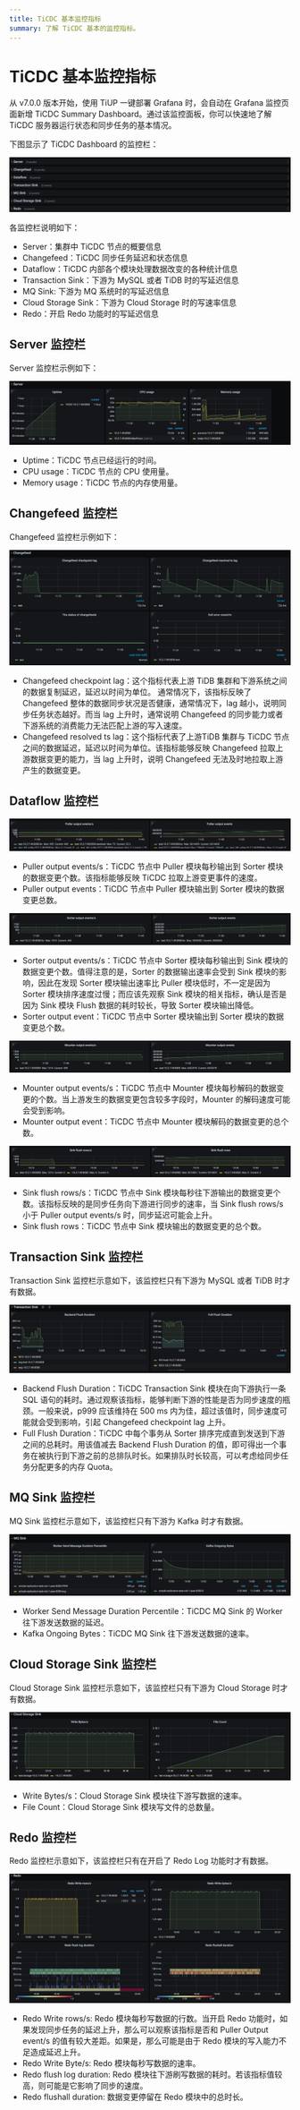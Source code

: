 ```yaml
---
title: TiCDC 基本监控指标
summary: 了解 TiCDC 基本的监控指标。
---
```


# TiCDC 基本监控指标

从 v7.0.0 版本开始，使用 TiUP 一键部署 Grafana 时，会自动在 Grafana 监控页面新增 TiCDC Summary Dashboard。通过该监控面板，你可以快速地了解 TiCDC 服务器运行状态和同步任务的基本情况。

下图显示了 TiCDC Dashboard 的监控栏：

![TiCDC Summary Dashboard - Overview](/media/ticdc/ticdc-summary-monitor.png)

各监控栏说明如下：

- Server：集群中 TiCDC 节点的概要信息
- Changefeed：TiCDC 同步任务延迟和状态信息
- Dataflow：TiCDC 内部各个模块处理数据改变的各种统计信息
- Transaction Sink：下游为 MySQL 或者 TiDB 时的写延迟信息
- MQ Sink: 下游为 MQ 系统时的写延迟信息
- Cloud Storage Sink：下游为 Cloud Storage 时的写速率信息
- Redo：开启 Redo 功能时的写延迟信息

## Server 监控栏 

Server 监控栏示例如下：

![TiCDC Summary Dashboard - Server metrics](/media/ticdc/ticdc-summary-monitor-server.png)

- Uptime：TiCDC 节点已经运行的时间。
- CPU usage：TiCDC 节点的 CPU 使用量。
- Memory usage：TiCDC 节点的内存使用量。

## Changefeed 监控栏

Changefeed 监控栏示例如下：

![TiCDC Summary Dashboard - Changefeed metrics](/media/ticdc/ticdc-summary-monitor-changefeed.png)

- Changefeed checkpoint lag：这个指标代表上游 TiDB 集群和下游系统之间的数据复制延迟，延迟以时间为单位。 通常情况下，该指标反映了 Changefeed 整体的数据同步状况是否健康，通常情况下，lag 越小，说明同步任务状态越好。而当 lag 上升时，通常说明 Changefeed 的同步能力或者下游系统的消费能力无法匹配上游的写入速度。
- Changefeed resolved ts lag：这个指标代表了上游TiDB 集群与 TiCDC 节点之间的数据延迟，延迟以时间为单位。该指标能够反映 Changefeed 拉取上游数据变更的能力，当 lag 上升时，说明 Changefeed 无法及时地拉取上游产生的数据变更。

## Dataflow 监控栏

![TiCDC Summary Dashboard - Puller metrics](/media/ticdc/ticdc-summary-monitor-dataflow-puller.png)

- Puller output events/s：TiCDC 节点中 Puller 模块每秒输出到 Sorter 模块的数据变更个数。该指标能够反映 TiCDC 拉取上游变更事件的速度。
- Puller output events：TiCDC 节点中 Puller 模块输出到 Sorter 模块的数据变更总数。

![TiCDC Summary Dashboard - Sorter metrics](/media/ticdc/ticdc-summary-monitor-dataflow-sorter.png)

- Sorter output events/s：TiCDC 节点中 Sorter 模块每秒输出到 Sink 模块的数据变更个数。值得注意的是，Sorter 的数据输出速率会受到 Sink 模块的影响，因此在发现 Sorter 模块输出速率比 Puller 模块低时，不一定是因为 Sorter 模块排序速度过慢；而应该先观察 Sink 模块的相关指标，确认是否是因为 Sink 模块 Flush 数据的耗时较长，导致 Sorter 模块输出降低。
- Sorter output event：TiCDC 节点中 Sorter 模块输出到 Sorter 模块的数据变更总个数。

![TiCDC Summary Dashboard - Mounter metrics](/media/ticdc/ticdc-summary-monitor-dataflow-mounter.png)

- Mounter output events/s：TiCDC 节点中 Mounter 模块每秒解码的数据变更的个数。当上游发生的数据变更包含较多字段时，Mounter 的解码速度可能会受到影响。
- Mounter output event：TiCDC 节点中 Mounter 模块解码的数据变更的总个数。

![TiCDC Summary Dashboard - Sink metrics](/media/ticdc/ticdc-summary-monitor-dataflow-sink.png)

- Sink flush rows/s：TiCDC 节点中 Sink 模块每秒往下游输出的数据变更个数。该指标反映的是同步任务向下游进行同步的速率，当 Sink flush rows/s 小于 Puller output events/s 时，同步延迟可能会上升。
- Sink flush rows：TiCDC 节点中 Sink 模块输出的数据变更的总个数。

## Transaction Sink 监控栏

Transaction Sink 监控栏示意如下，该监控栏只有下游为 MySQL 或者 TiDB 时才有数据。

![TiCDC Summary Dashboard - Transaction Sink metrics](/media/ticdc/ticdc-summary-monitor-transaction-sink.png)

- Backend Flush Duration：TiCDC Transaction Sink 模块在向下游执行一条 SQL 语句的耗时。通过观察该指标，能够判断下游的性能是否为同步速度的瓶颈。一般来说，p999 应该维持在 500 ms 内为佳，超过该值时，同步速度可能就会受到影响，引起 Changefeed checkpoint lag 上升。
- Full Flush Duration：TiCDC 中每个事务从 Sorter 排序完成直到发送到下游之间的总耗时。用该值减去 Backend Flush Duration 的值，即可得出一个事务在被执行到下游之前的总排队时长。如果排队时长较高，可以考虑给同步任务分配更多的内存 Quota。

## MQ Sink 监控栏

MQ Sink 监控栏示意如下，该监控栏只有下游为 Kafka 时才有数据。

![TiCDC Summary Dashboard - Transaction Sink metrics](/media/ticdc/ticdc-summary-monitor-mq-sink.png)

- Worker Send Message Duration Percentile：TiCDC MQ Sink 的 Worker 往下游发送数据的延迟。
- Kafka Ongoing Bytes：TiCDC MQ Sink 往下游发送数据的速率。

## Cloud Storage Sink 监控栏

Cloud Storage Sink 监控栏示意如下，该监控栏只有下游为 Cloud Storage 时才有数据。

![TiCDC Summary Dashboard - Transaction Sink metrics](/media/ticdc/ticdc-summary-monitor-cloud-storage.png)

- Write Bytes/s：Cloud Storage Sink 模块往下游写数据的速率。
- File Count：Cloud Storage Sink 模块写文件的总数量。

## Redo 监控栏

Redo 监控栏示意如下，该监控栏只有在开启了 Redo Log 功能时才有数据。

![TiCDC Summary Dashboard - Transaction Sink metrics](/media/ticdc/ticdc-summary-monitor-redo.png)

- Redo Write rows/s: Redo 模块每秒写数据的行数。当开启 Redo 功能时，如果发现同步任务的延迟上升，那么可以观察该指标是否和 Puller Output event/s 的值有较大差距。如果是，那么可能是由于 Redo 模块的写入能力不足造成延迟上升。
- Redo Write Byte/s: Redo 模块每秒写数据的速率。
- Redo flush log duration: Redo 模块往下游刷写数据的耗时。若该指标值较高，则可能是它影响了同步的速度。
- Redo flushall duration: 数据变更停留在 Redo 模块中的总时长。